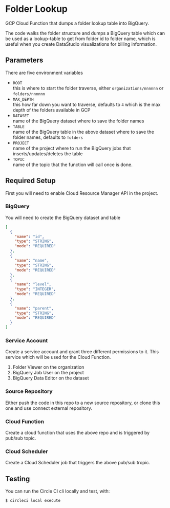 # Folder Lookup

GCP Cloud Function that dumps a folder lookup table into BigQuery.

The code walks the folder structure and dumps a BigQuery table which can be used as a
lookup-table to get from folder id to folder name, which is useful when you create
DataStudio visualizations for billing information.

## Parameters

There are five environment variables

- `ROOT`  
  this is where to start the folder traverse, either `organizations/nnnnnn` or `folders/nnnnnn`
- `MAX_DEPTH`  
  this how far down you want to traverse, defaults to `4` which is the max depth of the folders available in GCP
- `DATASET`  
  name of the BigQuery dataset where to save the folder names
- `TABLE`  
  name of the BigQuery table in the above dataset where to save the folder names, defaults to `folders`
- `PROJECT`  
  name of the project where to run the BigQuery jobs that inserts/updates/deletes the table
- `TOPIC`  
  name of the topic that the function will call once is done.

## Required Setup

First you will need to enable Cloud Resource Manager API in the project.

### BigQuery

You will need to create the BigQuery dataset and table

```json
[
  {
    "name": "id",
    "type": "STRING",
    "mode": "REQUIRED"
  },
  {
    "name": "name",
    "type": "STRING",
    "mode": "REQUIRED"
  },
  {
    "name": "level",
    "type": "INTEGER",
    "mode": "REQUIRED"
  },
  {
    "name": "parent",
    "type": "STRING",
    "mode": "REQUIRED"
  }
]
```

### Service Account

Create a service account and grant three different permissions to it.
This service which will be used for the Cloud Function.

1. Folder Viewer on the organization
1. BigQuery Job User on the project
1. BigQuery Data Editor on the dataset

### Source Repository

Either push the code in this repo to a new source repository,
or clone this one and use connect external repository.

### Cloud Function

Create a cloud function that uses the above repo and is triggered by pub/sub topic.

### Cloud Scheduler

Create a Cloud Scheduler job that triggers the above pub/sub tropic.

## Testing

You can run the Circle CI cli locally and test, with:

```bash
$ circleci local execute
```
